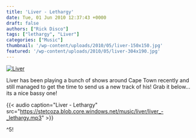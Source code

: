 ```yaml
---
title: 'Liver - Lethargy'
date: Tue, 01 Jun 2010 12:37:43 +0000
draft: false
authors: ["Rick Disco"]
tags: ["lethargy", "Liver"]
categories: ["Music"]
thumbnail: '/wp-content/uploads/2010/05/liver-150x150.jpg'
featured: '/wp-content/uploads/2010/05/liver-304x190.jpg'
---
```


[![](/wp-content/uploads/2010/05/liver.jpg "Liver")](/wp-content/uploads/2010/05/liver.jpg)

Liver has been playing a bunch of shows around Cape Town recently and still managed to get the time to send us a new track of his! Grab it below... its a nice bassy one!

{{< audio
    caption="Liver - Lethargy"
    src="https://stetcoza.blob.core.windows.net/music/liver/liver_-_lethargy.mp3" >}}

^5!

